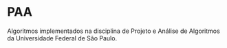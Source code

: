 # PAA
Algoritmos implementados na disciplina de Projeto e Análise de Algoritmos da Universidade Federal de São Paulo.
